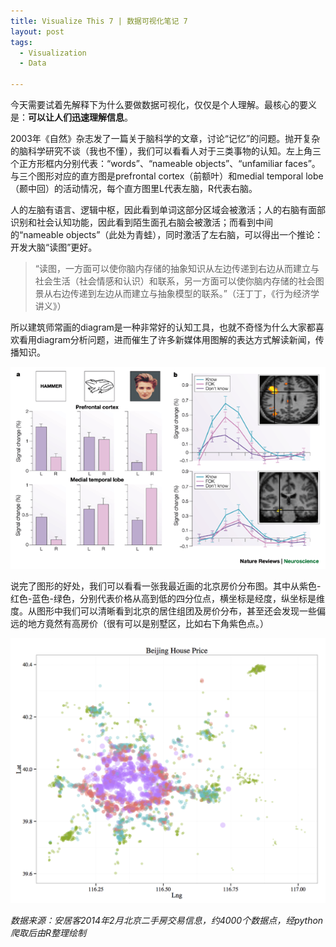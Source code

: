 ```yaml
---
title: Visualize This 7 | 数据可视化笔记 7
layout: post
tags:
  - Visualization
  - Data
  
---
```

  
今天需要试着先解释下为什么要做数据可视化，仅仅是个人理解。最核心的要义是：**可以让人们迅速理解信息**。

2003年《自然》杂志发了一篇关于脑科学的文章，讨论“记忆”的问题。抛开复杂的脑科学研究不谈（我也不懂），我们可以看看人对于三类事物的认知。左上角三个正方形框内分别代表：“words”、“nameable objects”、“unfamiliar faces”。与三个图形对应的直方图是prefrontal cortex（前额叶）和medial temporal lobe（颞中回）的活动情况，每个直方图里L代表左脑，R代表右脑。

人的左脑有语言、逻辑中枢，因此看到单词这部分区域会被激活；人的右脑有面部识别和社会认知功能，因此看到陌生面孔右脑会被激活；而看到中间的“nameable objects”（此处为青蛙），同时激活了左右脑，可以得出一个推论：开发大脑“读图”更好。

>“读图，一方面可以使你脑内存储的抽象知识从左边传递到右边从而建立与社会生活（社会情感和认识）和联系，另一方面可以使你脑内存储的社会图景从右边传递到左边从而建立与抽象模型的联系。”（汪丁丁，《行为经济学讲义》）

所以建筑师常画的diagram是一种非常好的认知工具，也就不奇怪为什么大家都喜欢看用diagram分析问题，进而催生了许多新媒体用图解的表达方式解读新闻，传播知识。

![Neuroscience](/media/files/2014/03/Neuroscience.gif)

说完了图形的好处，我们可以看看一张我最近画的北京房价分布图。其中从紫色-红色-蓝色-绿色，分别代表价格从高到低的四分位点，横坐标是经度，纵坐标是维度。从图形中我们可以清晰看到北京的居住组团及房价分布，甚至还会发现一些偏远的地方竟然有高房价（很有可以是别墅区，比如右下角紫色点。）

![BeijingHousePrice](/media/files/2014/03/BeijingHousePrice.png)

*数据来源：安居客2014年2月北京二手房交易信息，约4000个数据点，经python爬取后由R整理绘制*